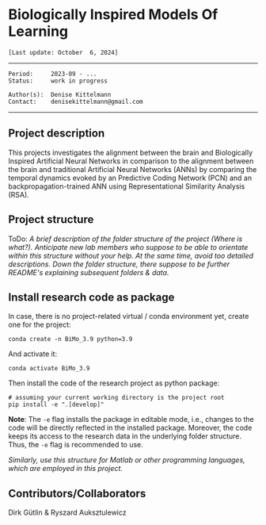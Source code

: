 # Biologically Inspired Models Of Learning

`[Last update: October  6, 2024]`

***
    Period:     2023-09 - ...
    Status:     work in progress

    Author(s):  Denise Kittelmann
    Contact:    denisekittelmann@gmail.com

***

## Project description

This projects investigates the alignment between the brain and Biologically Inspired Artificial Neural Networks in comparison to the alignment between the brain and traditional Artificial Neural Networks (ANNs) by comparing the temporal dynamics evoked by an Predictive Coding Network (PCN) and an backpropagation-trained ANN using Representational Similarity Analysis (RSA).

## Project structure

ToDo:
*A brief description of the folder structure of the project (Where is what?). Anticipate new lab members who suppose to be able to orientate within this structure without your help. At the same time, avoid too detailed descriptions. Down the folder structure, there suppose to be further README's explaining subsequent folders & data.*

## Install research code as package

In case, there is no project-related virtual / conda environment yet, create one for the project:

```shell
conda create -n BiMo_3.9 python=3.9
```

And activate it:

```shell
conda activate BiMo_3.9
```

Then install the code of the research project as python package:

```shell
# assuming your current working directory is the project root
pip install -e ".[develop]"
```

**Note**: The `-e` flag installs the package in editable mode,
i.e., changes to the code will be directly reflected in the installed package.
Moreover, the code keeps its access to the research data in the underlying folder structure.
Thus, the `-e` flag is recommended to use.


*Similarly, use this structure for Matlab or other programming languages, which are employed in this project.*


## Contributors/Collaborators

Dirk Gütlin & 
Ryszard Auksztulewicz
